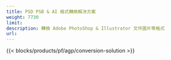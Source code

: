 ```yaml
---
title: PSD PSB & AI 格式轉換解決方案
weight: 7730
limit: 
description: 轉換 Adob​​e PhotoShop & Illustrator 文件圖片等格式
url: 
---
```


{{< blocks/products/pf/agp/conversion-solution >}} 
